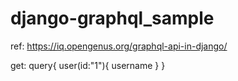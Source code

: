 # django-graphql_sample

ref: https://iq.opengenus.org/graphql-api-in-django/





get: 
query{
  user(id:"1"){
    username
  }
}